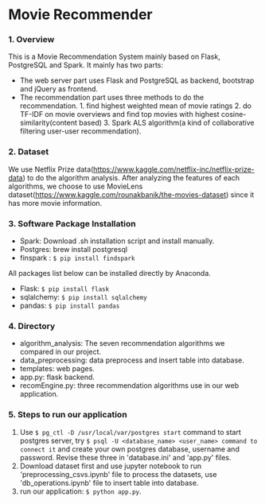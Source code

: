 # Movie Recommender
### 1. Overview
This is a Movie Recommendation System mainly based on Flask, PostgreSQL and Spark. It mainly has two parts:
- The web server part uses Flask and PostgreSQL as backend, bootstrap and jQuery as frontend.
- The recommendation part uses three methods to do the recommendation. 1. find highest weighted mean of movie ratings 2. do TF-IDF on movie overviews and find top movies with highest cosine-similarity(content based) 3. Spark ALS algorithm(a kind of collaborative filtering user-user recommendation).

### 2. Dataset
We use Netflix Prize data(https://www.kaggle.com/netflix-inc/netflix-prize-data) to do the algorithm analysis. After analyzing the features of each algorithms, we choose to use MovieLens dataset(https://www.kaggle.com/rounakbanik/the-movies-dataset) since it has more movie information.

### 3. Software Package Installation

 - Spark: Download .sh installation script and install manually.
 - Postgres: brew install postgresql
 - finspark : `$ pip install findspark`

All packages list below can be installed directly by Anaconda.

 - Flask: `$ pip install flask`
 - sqlalchemy: `$ pip install sqlalchemy`
 - pandas: `$ pip install pandas`

### 4. Directory
 - algorithm_analysis: The seven recommendation algorithms we compared in our project. 
 - data_preprocessing: data preprocess and insert table into database.
 - templates: web pages.
 - app.py: flask backend.
 - recomEngine.py: three recommendation algorithms use in our web application.
 
### 5. Steps to run our application

1. Use `$ pg_ctl -D /usr/local/var/postgres start` command to start postgres server, try `$ psql -U <database_name> <user_name> command to connect it` and create your own postgres database, username and password. Revise these three in 'database.ini' and 'app.py' files.
2. Download dataset first and use jupyter notebook to run 'preprocessing_csvs.ipynb' file to process the datasets, use 'db_operations.ipynb' file to insert table into database.
3. run our application: `$ python app.py`.
